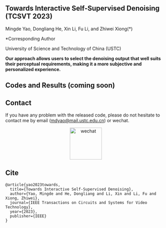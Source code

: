 
## Towards Interactive Self-Supervised Denoising (TCSVT 2023)

Mingde Yao, Dongliang He, Xin Li, Fu Li, and Zhiwei Xiong(*)

*Corresponding Author

University of Science and Technology of China (USTC)

**Our approach allows users to select the denoising output that well suits their perceptual requirements, making it a more subjective and personalized experience.**

## Codes and Results (coming soon)

<!-- This repository is the **official implementation** of the paper, "Towards Interactive Self-Supervised Denoising", where more implementation details are presented. -->


## Contact

If you have any problem with the released code, please do not hesitate to contact me by email (mdyao@mail.ustc.edu.cn) or wechat. 
<div align=center><img width="100" alt="wechat" src="https://user-images.githubusercontent.com/33108887/225539514-7c10ccc7-0710-4d7a-8a09-643cf3832d53.png"></div>

## Cite

```
@article{yao2023towards,
  title={Towards Interactive Self-Supervised Denoising},
  author={Yao, Mingde and He, Dongliang and Li, Xin and Li, Fu and Xiong, Zhiwei},
  journal={IEEE Transactions on Circuits and Systems for Video Technology},
  year={2023},
  publisher={IEEE}
}
```


